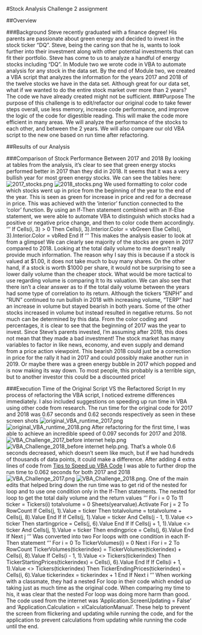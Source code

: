 #Stock Analysis
Challenge 2 assignment 


##Overview

###Background
Steve recently graduated with a finance degree! His parents are passionate about green energy and decided to invest in the stock ticker “DQ”. Steve, being the caring son that he is, wants to look further into their investment along with other potential investments that can fit their portfolio. Steve has come to us to analyze a handful of energy stocks including “DQ”. In Module two we wrote code in VBA to automate analysis for any stock in the data set. By the end of Module two, we created a VBA script that analyzes the information for the years 2017 and 2018 of the twelve stocks we have in the data set. Although great for our data set, what if we wanted to do the entire stock market over more than 2 years? The code we have already created might not be sufficient.
###Purpose
The purpose of this challenge is to edit/refactor our original code to take fewer steps overall, use less memory, increase code performance, and improve the logic of the code for digestible reading. This will make the code more efficient in many areas. We will analyze the performance of the stocks to each other, and between the 2 years. We will also compare our old VBA script to the new one based on run time after refactoring.

##Results of our Analysis

###Comparison of Stock Performance Between 2017 and 2018 
By looking at tables from the analysis, it’s clear to see that green energy stocks performed better in 2017 than they did in 2018. It seems that it was a very bullish year for most green energy stocks. We can see the tables here: ![2017_stocks.png](https://github.com/DaniliukK95/stock-analysis/blob/main/Resources/2017_Stocks.png) ![2018_stocks.png](https://github.com/DaniliukK95/stock-analysis/blob/main/Resources/2018_Stocks.png)
We used formatting to color code which stocks went up in price from the beginning of the year to the end of the year. This is seen as green for increase in price and red for a decrease in price. This was achieved with the ‘interior’ function connected to the ‘color’ function. By using an If-Then statement combined with an If-Else statement, we were able to automate VBA to distinguish which stocks had a positive or negative price change, and then to color code them accordingly. 
‘’’
If Cells(i, 3) > 0 Then
Cells(i, 3).Interior.Color = vbGreen
Else
Cells(i, 3).Interior.Color = vbRed
End If
‘’’
This makes the analysis easier to look at from a glimpse! We can clearly see majority of the stocks are green in 2017 compared to 2018. Looking at the total daily volume to me doesn’t really provide much information. The reason why I say this is because if a stock is valued at $1.00, it does not take much to buy many shares. On the other hand, if a stock is worth $1000 per share, it would not be surprising to see a lower daily volume than the cheaper stock. What would be more tactical to use regarding volume is comparing It to its valuation. We can also see that there isn’t a clear answer as to if the total daily volume between the years had some type of correlation to its return. Although the tickers “ENPH” and “RUN” continued to run bullish in 2018 with increasing volume, “TERP” had an increase in volume but stayed bearish in both years. Some of the other stocks increased in volume but instead resulted in negative returns. So not much can be determined by this data. From the color coding and percentages, it is clear to see that the beginning of 2017 was the year to invest. Since Steve’s parents invested, I’m assuming after 2018, this does not mean that they made a bad investment! The stock market has many variables to factor in like news, economy, and even supply and demand from a price action viewpoint. This bearish 2018 could just be a correction in price for the rally it had in 2017 and could possibly make another run in 2019. Or maybe there was a green energy bubble in 2017 which popped and is now making its way down. To most people, this probably is a terrible sign, but to another investor this could be a discounted price! 

###Execution Time of the Original Script VS the Refactored Script
In my process of refactoring the VBA script, I noticed extreme differences immediately. I also included suggestions on speeding up run time in VBA using other code from research. The run time for the original code for 2017 and 2018 was 0.67 seconds and 0.62 seconds respectively as seen in these screen shots ![original_VBA_runtime_2017.png](https://github.com/DaniliukK95/stock-analysis/blob/main/Resources/Original_VBA_RunTime_2017.png) ![original_VBA_runtime_2018.png](https://github.com/DaniliukK95/stock-analysis/blob/main/Resources/Original_VBA_RunTime_2018.png) After refactoring for the first time, I was able to achieve an incredible speed of 0.097 seconds for 2017 and 2018. ![VBA_Challenge_2017_before internet help.png](https://github.com/DaniliukK95/stock-analysis/blob/main/Resources/VBA_Challenge_2017_before%20internet%20help.png) ![VBA_Challenge_2018_before internet help.png](https://github.com/DaniliukK95/stock-analysis/blob/main/Resources/VBA_Challenge_2018_before%20internet%20help.png). That’s a whole 0.6 seconds decreased, which doesn’t seem like much, but if we had hundreds of thousands of data points, it could make a difference. After adding 4 extra lines of code from [Tips to Speed up VBA Code](https://eident.co.uk/2016/03/top-ten-tips-to-speed-up-your-vba-code/) I was able to further drop the run time to 0.062 seconds for both 2017 and 2018 ![VBA_Challenge_2017.png](https://github.com/DaniliukK95/stock-analysis/blob/main/Resources/VBA_Challenge_2017.png) ![VBA_Challenge_2018.png](https://github.com/DaniliukK95/stock-analysis/blob/main/Resources/VBA_Challenge_2018.png). One of the main edits that helped bring down the run time was to get rid of the nested for loop and to use one condition only in the If-Then statements. The nested for loop to get the total daily volume and the return values 
‘’’
For i = 0 To 11
ticker = Tickers(i)
totalvolume = 0
Sheets(yearvalue).Activate
For j = 2 To RowCount
If Cells(j, 1).Value = ticker Then
totalvolume = totalvolume + Cells(j, 8).Value
End If
If Cells(j, 1).Value = ticker And Cells(j - 1, 1).Value <> ticker Then
startingprice = Cells(j, 6).Value
End If
If Cells(j + 1, 1).Value <> ticker And Cells(j, 1).Value = ticker Then
endingprice = Cells(j, 6).Value
End If
Next j
‘’’
Was converted into two For loops with one condition in each If-Then statement
‘’’
For i = 0 To 
TickerVolumes(i) = 0
Next i
For i = 2 To RowCount
TickerVolumes(tickerindex) = TickerVolumes(tickerindex) + Cells(i, 8).Value
If Cells(i - 1, 1).Value <> Tickers(tickerindex) Then
TickerStartingPrices(tickerindex) = Cells(i, 6).Value
End If
If Cells(i + 1, 1).Value <> Tickers(tickerindex) Then
TickerEndingPrices(tickerindex) = Cells(i, 6).Value
 tickerindex = tickerindex + 1
End If
Next i
‘’’
When working with a classmate, they had a nested For loop in their code which ended up taking just as much time as the original code. When comparing my time to his, it was clear that the nested For loop was doing more harm than good. The code used from the internet was ‘Application.ScreenUpdating = False’ and ‘Application.Calculation = xlCalculationManual’. These help to prevent the screen from flickering and updating while running the code, and for the application to prevent calculations from updating while running the code until the end. 


##
###
###
